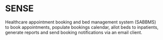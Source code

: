 # SENSE
Healthcare appointment booking and bed management system (SABBMS) to book appointments, populate bookings calendar, allot beds to inpatients, generate reports and send booking notifications via an email client.
